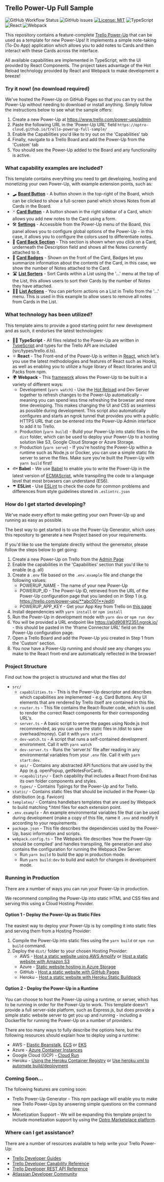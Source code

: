 ## Trello Power-Up Full Sample

![GitHub Workflow Status](https://img.shields.io/github/workflow/status/optro-cloud/trello-powerup-full-sample/Lint)
![GitHub issues](https://img.shields.io/github/issues/optro-cloud/trello-powerup-full-sample)
[![License: MIT](https://img.shields.io/badge/License-MIT-yellow.svg)](https://opensource.org/licenses/MIT)
![TypeScript](https://img.shields.io/badge/typescript-v4-orange)
![React](https://img.shields.io/badge/react-v17-blue)
![Webpack](https://img.shields.io/badge/webpack-v5-green)

This repository contains a feature-complete [Trello Power-Up](https://developer.atlassian.com/cloud/trello/guides/power-ups/your-first-power-up/) that can be used as a template for new Power-Ups! It implements a simple note-taking (To-Do App) application which allows you to add notes to Cards and then interact with these Cards across the interface.

All available capabilities are implemented in TypeScript, with the UI provided by React Components. The project takes advantage of the Hot Reload technology provided by React and Webpack to make development a breeze!

### Try it now! (no download required)

We've hosted the Power-Up on GitHub Pages so that you can try out the Power-Up without needing to download or install anything. Simply follow the instructions below to see what the sample offers:

1. Create a new Power-Up at https://www.trello.com/power-ups/admin
2. Paste the following URL in the 'Power-Up URL' field `https://optro-cloud.github.io/trello-powerup-full-sample/`
3. Enable the Capabilities you'd like to try out on the 'Capabilities' tab
4. Finally, navigate to a Trello Board and add the Power-Up from the 'Custom' tab
5. You should see the Power-Up added to the Board and any functionality is active.

### What capability examples are included?

This template contains everything you need to get developing, hosting and monetizing your own Power-Up, with example extension points, such as:

* 🛹 [**Board Button**](https://developer.atlassian.com/cloud/trello/power-ups/capabilities/board-buttons/) - A button shown in the top-right of the Board, which can be clicked to show a full-screen panel which shows Notes from all Cards in the Board.
* 🃏 [**Card Button**](https://developer.atlassian.com/cloud/trello/power-ups/capabilities/card-buttons/) - A button shown in the right sidebar of a Card, which allows you add new notes to the Card using a form.
* 🛠 [**Settings**](https://developer.atlassian.com/cloud/trello/power-ups/capabilities/show-settings/) - Accessible from the Power-Up menu of the Board, this panel allows you to configure global options of the Power-Up - in this case, it allows you to configure the colors used to differentiate notes.
* 🎒 [**Card Back Section**](https://developer.atlassian.com/cloud/trello/power-ups/capabilities/card-back-section/) - This section is shown when you click on a Card, underneath the Description field and shows all the Notes currently attached to it.
* 📛 [**Card Badges**](https://developer.atlassian.com/cloud/trello/power-ups/capabilities/card-badges/) - Shown on the front of the Card, Badges let you summarize information about the contents of the Card, in this case, we show the number of Notes attached to the Card.
* 🛣 [**List Sorters**](https://developer.atlassian.com/cloud/trello/power-ups/capabilities/list-sorters/) - Sort Cards within a List using the '...' menu at the top of the List, this allows users to sort their Cards by the number of Notes they have attached.
* 🏃‍♀️ [**List Actions**]() - You can perform actions on a List in Trello from the '...' menu. This is used in this example to allow users to remove all notes from Cards in the List.

### What technology has been utilized?

This template aims to provide a good starting point for new development and as such, it endorses the latest technologies:

* 👩‍💻 **TypeScript** - All files related to the Power-Up are written in [TypeScript](https://www.typescriptlang.org/) and types for the Trello API are included (src/types/trello.d.ts).
* ⚛️ **React** - The Front-end of the Power-Up is written in [React](https://reactjs.org/), which let's you use the latest methodologies and features of React such as Hooks, as well as enabling you to utilize a huge library of React libraries and UI Packs from npm.
* 🌍 **Webpack** - This [framework](https://webpack.js.org/) allows the Power-Up to be built in a variety of different ways:
   * Development  (`yarn watch`) - Use the [Hot Reload](https://github.com/gaearon/react-hot-loader) and Dev Server together to refresh changes to the Power-Up automatically - meaning you can spend less time refreshing the browser and more time developing. This makes changing the UI and CSS as seamless as possible during development. This script also automatically configures and starts an ngrok tunnel that provides you with a public HTTPS URL that can be entered into the Power-Up Admin interface to add it to Trello.
   * Production (`yarn build`) - Build your Power-Up into static files in the `dist` folder, which can be used to deploy your Power-Up to a hosting solution like S3, Google Cloud Storage or Azure Storage.
   * Production (`yarn serve`) - If you're hosting the Power-Up within a runtime such as Node.js or Docker, you can use a simple static file server to serve the files. Make sure you're built the Power-Up with `yarn build` first!
* 🐟 **Babel** - We use [Babel](https://babeljs.io/) to enable you to write the Power-Up in the latest version of [ECMAScript](https://www.ecma-international.org/publications-and-standards/standards/ecma-262/), while transpiling the code to a language level that most browsers can understand (ES6).
* ☂ **ESLint** - Use [ESLint](https://eslint.org/) to check the code for common problems and differences from style guidelines stored in `.eslintrc.json`

### How do I get started developing?

We've made every effort to make getting your own Power-Up up and running as easy as possible.

The best way to get started is to use the Power-Up Generator, which uses this repository to generate a new Project based on your requirements.

If you'd like to use the template directly without the genereator, please follow the steps below to get going:

1. Create a new Power-Up on Trello from the [Admin Page](https://trello.com/power-ups/admin)
2. Enable the capabilities in the 'Capabilities' section that you'd like to enable (e.g. all)
3. Create a `.env` file based on the `.env.example` file and change the following values:
	* POWERUP_NAME - The name of your new Power-Up
	* POWERUP_ID - The Power-Up ID, retrieved from the URL of the Power-Up configuration page that you landed on in Step 1 (e.g. https://trello.com/power-ups/**abc001**/edit)
	* POWERUP_APP_KEY - Get your App Key from Trello on [this page](https://trello.com/app-key)
4. Install dependencies with `yarn install` or `npm install`
5. Run the Power-Up in development mode with `yarn dev` or `npm run dev`
6. You will be provided a URL endpoint like https://a0d9081f2351.ngrok.io/ - this should be pasted in the 'Iframe Connector URL' field on the Power-Up configuration page.
7. Open a Trello Board and add the Power-Up you created in Step 1 from the 'Custom' section.
8. You now have a Power-Up running and should see any changes you make to the React front-end are automatically reflected in the browser!

### Project Structure

Find out how the project is structured and what the files do!

 * `src/`
 	* `capabilities.ts` - This is the Power-Up descriptor and describes which capabilities are implemented - e.g. Card Buttons. Any UI elements that are rendered by Trello itself are contained in this file.
 	* `router.ts` - This file contains the React-Router code, which is used to render the correct React components for their corresponding URL's.
	* `server.ts` - A basic script to serve the pages using Node.js (not recommended, as you can use the static files in /dist to save overhead/money). Call it with `yarn start`
	* `dev-watch.ts` - A script that runs a self-contained development environment. Call it with `yarn watch`
    * `dev-server.ts` - Runs the 'server.ts' file after reading in any environmental variables from your `.env` file. Call it with `yarn start:dev`.
  	*  `api/` - Contains any abstracted API functions that are used by the App (e.g. openPopup, getNotesForCard).
 	* `<capability>/` - Each capability that includes a React Front-End has its own folder components and styles.
 	* `types/` - Contains Typings for the Power-Up and for Trello.
 * `static/` - Contains static files that should be included in the Power-Up distribution (e.g. Favicon)
 * `templates/` - Contains handlebars templates that are used by Webpack to build matching *.html files for each extension point.
 * `.env.example` - An example environmental variables file that can be used during development (make a copy of this file, name it `.env` and modify it according to your requirements.
 * `package.json` - This file describes the dependencies used by the Power-Up, basic information and scripts.
 * `webpack.config.ts` - The Webpack file describes 'how the Power-Up should be compiled' and handles transpiling, file generation and also contains the configuration for running the Webpack Dev Server.
	* Run `yarn build` to build the app in production mode.
	* Run `yarn build:dev` to build and watch for changes in development mode.

### Running in Production

There are a number of ways you can run your Power-Up in production.

We recommend compiling the Power-Up into static HTML and CSS files and serving this using a Cloud Hosting Provider.

#### Option 1 - Deploy the Power-Up as Static Files

The easiest way to deploy your Power-Up is by compiling it into static files and serving them from a Hosting Provider:

1. Compile the Power-Up into static files using the `yarn build` or `npm run build` command.
2. Deploy the `dist/` folder to your chosen Hosting Provider:
	* AWS - [Host a static website using AWS Amplify](https://aws.amazon.com/getting-started/hands-on/host-static-website/) or [Host a static website with Amazon S3](https://docs.aws.amazon.com/AmazonS3/latest/dev/WebsiteHosting.html)
	* Azure - [Static website hosting in Azure Storage](https://docs.microsoft.com/en-us/azure/storage/blobs/storage-blob-static-website)
	* GitHub - [Host a static website with GitHub Pages](https://pages.github.com/)
	* Heroku - [Host a static website with Heroku Static Buildpack](https://elements.heroku.com/buildpacks/heroku/heroku-buildpack-static)

#### Option 2 - Deploy the Power-Up in a Runtime

You can choose to host the Power-Up using a runtime, or server, which has to be running in order for the Power-Up to work. This template doesn't provide a full server-side platform, such as Express.js, but does provide a simple static website server to get you up and running - including a Dockerfile for running the Power-Up on a number of providers.

There are too many ways to fully describe the options here, but the following resources should explain how to deploy using a runtime:

* AWS - [Elastic Beanstalk](https://docs.aws.amazon.com/elasticbeanstalk/latest/dg/create_deploy_docker.html), [ECS](https://aws.amazon.com/getting-started/hands-on/deploy-docker-containers/) or [EKS](https://docs.aws.amazon.com/AmazonECR/latest/userguide/ECR_on_EKS.html)
* Azure - [Azure Container Instances](https://docs.microsoft.com/en-us/azure/container-instances/container-instances-tutorial-prepare-app)
* Google Cloud (GCP) - [Cloud Run](https://cloud.google.com/run/docs/deploying)
* Heroku - [Using the Heroku Container Registry](https://devcenter.heroku.com/articles/container-registry-and-runtime) or [Use heroku.yml to automate build/deployment](https://devcenter.heroku.com/articles/build-docker-images-heroku-yml)

### Coming Soon...

The following features are coming soon:

* Trello Power-Up Generator - This npm package will enable you to make new Trello Power-Ups by answering simple questions on the command line.
* Monetization Support - We will be expanding this template project to include monetization support by using the [Optro Marketplace platform](https://www.optro.cloud).

### Where can I get assistance?

There are a number of resources available to help write your Trello Power-Up:

* [Trello Developer Guides](https://developer.atlassian.com/cloud/trello/)
* [Trello Developer Capability Reference](https://developer.atlassian.com/cloud/trello/power-ups/capabilities/)
* [Trello Developer REST API Reference](https://developer.atlassian.com/cloud/trello/rest/api-group-actions/)
* [Atlassian Developer Community](https://community.developer.atlassian.com/)
